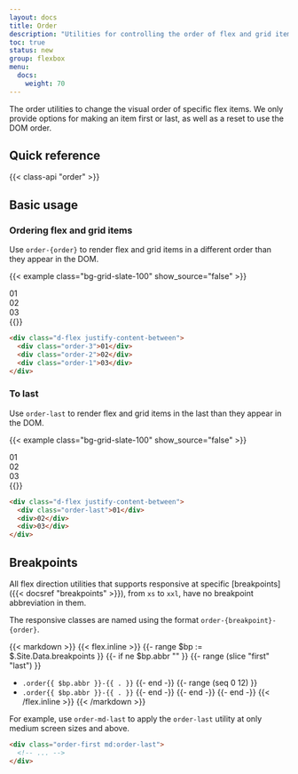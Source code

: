 ```yaml
---
layout: docs
title: Order
description: "Utilities for controlling the order of flex and grid items."
toc: true
status: new
group: flexbox
menu:
  docs:
    weight: 70
---
```


The order utilities to change the visual order of specific flex items. We only provide options for making an item first or last, as well as a reset to use the DOM order. 

## Quick reference

{{< class-api "order" >}}

## Basic usage

### Ordering flex and grid items

Use `order-{order}` to render flex and grid items in a different order than they appear in the DOM.

{{< example class="bg-grid-slate-100" show_source="false" >}}
<div class="d-flex justify-content-between rounded">
  <div class="d-flex align-items-center justify-content-center text-bg-primary rounded order-3 bd-w-14 bd-h-14">01</div>
  <div class="d-flex align-items-center justify-content-center text-bg-primary rounded order-2  bd-w-14 bd-h-14">02</div>
  <div class="d-flex align-items-center justify-content-center text-bg-primary rounded order-1 bd-w-14 bd-h-14">03</div>
</div>
{{</ example >}}

```html
<div class="d-flex justify-content-between">
  <div class="order-3">01</div>
  <div class="order-2">02</div>
  <div class="order-1">03</div>
</div>
```

### To last

Use `order-last` to render flex and grid items in the last than they appear in the DOM.

{{< example class="bg-grid-slate-100" show_source="false" >}}
<div class="d-flex justify-content-between rounded">
  <div class="d-flex align-items-center justify-content-center text-bg-primary rounded  order-last bd-w-14 bd-h-14">01</div>
  <div class="d-flex align-items-center justify-content-center text-bg-primary rounded  bd-w-14 bd-h-14 ">02</div>
  <div class="d-flex align-items-center justify-content-center text-bg-primary rounded  bd-w-14 bd-h-14">03</div>
</div>
{{</ example >}}

```html
<div class="d-flex justify-content-between">
  <div class="order-last">01</div>
  <div>02</div>
  <div>03</div>
</div>
```

## Breakpoints

All flex direction utilities that supports responsive at specific [breakpoints]({{< docsref "breakpoints" >}}), from `xs` to `xxl`, have no breakpoint abbreviation in them. 

The responsive classes are named using the format `order-{breakpoint}-{order}`.

{{< markdown >}}
{{< flex.inline >}}
{{- range $bp := $.Site.Data.breakpoints }}
{{- if ne $bp.abbr "" }}
{{- range (slice "first" "last") }}
- `.order{{ $bp.abbr }}-{{ . }}`
{{- end -}}
{{- range (seq 0 12) }}
- `.order{{ $bp.abbr }}-{{ . }}`
{{- end -}}
{{- end -}}
{{- end -}}
{{< /flex.inline >}}
{{< /markdown >}}

For example, use `order-md-last` to apply the `order-last` utility at only medium screen sizes and above.

```html
<div class="order-first md:order-last">
  <!-- ... -->
</div>
```